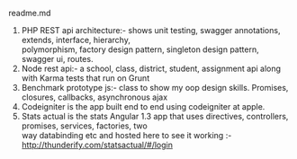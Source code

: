 readme.md
1) PHP REST api architecture:- shows unit testing, swagger annotations, extends, interface, hierarchy,<br>
polymorphism, factory design pattern, singleton design pattern, swagger ui, routes.<br>
2) Node rest api:- a school, class, district, student, assignment api along with Karma tests that run on Grunt <br>
3) Benchmark prototype js:- class to show my oop design skills. Promises, closures, callbacks, asynchronous ajax <br>
4) Codeigniter is the app  built end to end using codeigniter at apple.<br>
5) Stats actual is the stats Angular 1.3 app that uses directives, controllers, promises, services, factories, two <br>way databinding etc and hosted here to see it working :- http://thunderify.com/statsactual/#/login<br>